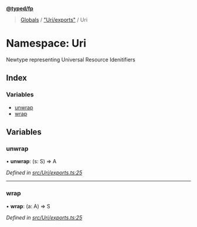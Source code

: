 **[@typed/fp](../README.md)**

> [Globals](../globals.md) / ["Uri/exports"](_uri_exports_.md) / Uri

# Namespace: Uri

Newtype representing Universal Resource Idenitifiers

## Index

### Variables

* [unwrap](_uri_exports_.uri.md#unwrap)
* [wrap](_uri_exports_.uri.md#wrap)

## Variables

### unwrap

•  **unwrap**: (s: S) => A

*Defined in [src/Uri/exports.ts:25](https://github.com/TylorS/typed-fp/blob/6ccb290/src/Uri/exports.ts#L25)*

___

### wrap

•  **wrap**: (a: A) => S

*Defined in [src/Uri/exports.ts:25](https://github.com/TylorS/typed-fp/blob/6ccb290/src/Uri/exports.ts#L25)*
